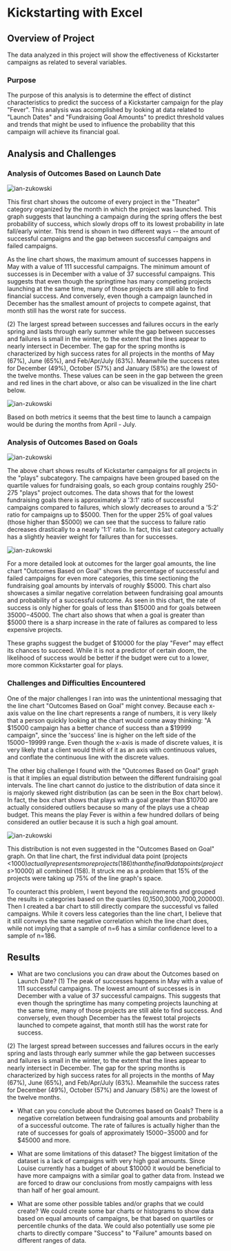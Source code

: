 # Kickstarting with Excel

## Overview of Project
The data analyzed in this project will show the effectiveness of Kickstarter campaigns as related to several variables.

### Purpose
The purpose of this analysis is to determine the effect of distinct characteristics to predict the success of a Kickstarter campaign for the play "Fever".
This analysis was accomplished by looking at data related to "Launch Dates" and "Fundraising Goal Amounts" to predict threshold values and trends that might be used to influence the probability that this campaign will achieve its financial goal.


## Analysis and Challenges


### Analysis of Outcomes Based on Launch Date
![ian-zukowski](Theater_Outcomes_vs_Launch.png)

This first chart shows the outcome of every project in the "Theater" category organized by the month in which the project was launched. This graph suggests that launching a campaign during the spring offers the best probability of success, which slowly drops off to its lowest probability in late fall/early winter. This trend is shown in two different ways -- the amount of successful campaigns and the gap between successful campaigns and failed campaigns. 

As the line chart shows, the maximum amount of successes happens in May with a value of 111 successful campaigns. The minimum amount of successes is in December with a value of 37 successful campaigns. This suggests that even though the springtime has many competing projects launching at the same time, many of those projects are still able to find financial success. And conversely, even though a campaign launched in December has the smallest amount of projects to compete against, that month still has the worst rate for success.

(2) The largest spread between successes and failures occurs in the early spring and lasts through early summer while the gap between successes and failures is small in the winter, to the extent that the lines appear to nearly intersect in December. The gap for the spring months is characterized by high success rates for all projects in the months of May (67%), June (65%), and Feb/Apr/July (63%). Meanwhile the success rates for December (49%), October (57%) and January (58%) are the lowest of the twelve months. These values can be seen in the gap between the green and red lines in the chart above, or also can be visualized in the line chart below.

![ian-zukowski](Campaign_Success_vs_Month.png)

Based on both metrics it seems that the best time to launch a campaign would be during the months from April - July.



### Analysis of Outcomes Based on Goals
![ian-zukowski](Outcomes_vs_Goals_Quartiles.png)

The above chart shows results of Kickstarter campaigns for all projects in the "plays" subcategory. The campaigns have been grouped based on the quartile values for fundraising goals, so each group contains roughly 250-275 "plays" project outcomes. The data shows that for the lowest fundraising goals there is approximately a '3:1' ratio of successful campaigns compared to failures, which slowly decreases to around a '5:2' ratio for campaigns up to $5000. Then for the upper 25% of goal values (those higher than $5000) we can see that the success to failure ratio decreases drastically to a nearly '1:1' ratio. In fact, this last category actually has a slightly heavier weight for failures than for successes.

![ian-zukowski](Outcomes_vs_Goals.png)

For a more detailed look at outcomes for the larger goal amounts, the line chart "Outcomes Based on Goal" shows the percentage of successful and failed campaigns for even more categories, this time sectioning the fundraising goal amounts by intervals of roughly $5000. This chart also showcases a similar negative correlation between fundraising goal amounts and probability of a successful outcome. As seen in this chart, the rate of success is only higher for goals of less than $15000 and for goals between $35000-$45000. The chart also shows that when a goal is greater than $5000 there is a sharp increase in the rate of failures as compared to less expensive projects.

These graphs suggest the budget of $10000 for the play "Fever" may effect its chances to succeed. While it is not a predictor of certain doom, the likelihood of success would be better if the budget were cut to a lower, more common Kickstarter goal for plays.


### Challenges and Difficulties Encountered
One of the major challenges I ran into was the unintentional messaging that the line chart "Outcomes Based on Goal" might convey. Because each x-axis value on the line chart represents a range of numbers, it is very likely that a person quickly looking at the chart would come away thinking: "A $15000 campaign has a better chance of success than a $19999 campaign", since the 'success' line is higher on the left side of the $15000-$19999 range. Even though the x-axis is made of discrete values, it is very likely that a client would think of it as an axis with continuous values, and conflate the continuous line with the discrete values.

The other big challenge I found with the "Outcomes Based on Goal" graph is that it implies an equal distribution between the different fundraising goal intervals. The line chart cannot do justice to the distribution of data since it is majorly skewed right distribution (as can be seen in the Box chart below). In fact, the box chart shows that plays with a goal greater than $10700 are actually considered outliers because so many of the plays use a cheap budget. This means the play Fever is within a few hundred dollars of being considered an outlier because it is such a high goal amount.

![ian-zukowski](Goal_Distributions_BoxPlot.png)

This distribution is not even suggested in the "Outcomes Based on Goal" graph. On that line chart, the first individual data point (projects <$1000) actually represents more projects (186) than the final 9 data points (projects >$10000) all combined (158). It struck me as a problem that 15% of the projects were taking up 75% of the line graph's space.

To counteract this problem, I went beyond the requirements and grouped the results in categories based on the quartiles (0,1500,3000,7000,200000). Then I created a bar chart to still directly compare the successful vs failed campaigns. While it covers less categories than the line chart, I believe that it still conveys the same negative correlation which the line chart does, while not implying that a sample of n=6 has a similar confidence level to a sample of n=186.

## Results

- What are two conclusions you can draw about the Outcomes based on Launch Date?
(1) The peak of successes happens in May with a value of 111 successful campaigns. The lowest amount of successes is in December with a value of 37 successful campaigns. This suggests that even though the springtime has many competing projects launching at the same time, many of those projects are still able to find success. And conversely, even though December has the fewest total projects launched to compete against, that month still has the worst rate for success.

(2) The largest spread between successes and failures occurs in the early spring and lasts through early summer while the gap between successes and failures is small in the winter, to the extent that the lines appear to nearly intersect in December. The gap for the spring months is characterized by high success rates for all projects in the months of May (67%), June (65%), and Feb/Apr/July (63%). Meanwhile the success rates for December (49%), October (57%) and January (58%) are the lowest of the twelve months.


- What can you conclude about the Outcomes based on Goals?
There is a negative correlation between fundraising goal amounts and probability of a successful outcome. The rate of failures is actually higher than the rate of successes for goals of approximately $15000-$35000 and for $45000 and more.


- What are some limitations of this dataset?
The biggest limitation of the dataset is a lack of campaigns with very high goal amounts. Since Louise currently has a budget of about $10000 it would be beneficial to have more campaigns with a similar goal to gather data from. Instead we are forced to draw our conclusions from mostly campaigns with less than half of her goal amount.

- What are some other possible tables and/or graphs that we could create?
We could create some bar charts or histograms to show data based on equal amounts of campaigns, be that based on quartiles or percentile chunks of the data. We could also potentially use some pie charts to directly compare "Success" to "Failure" amounts based on different ranges of data. 
